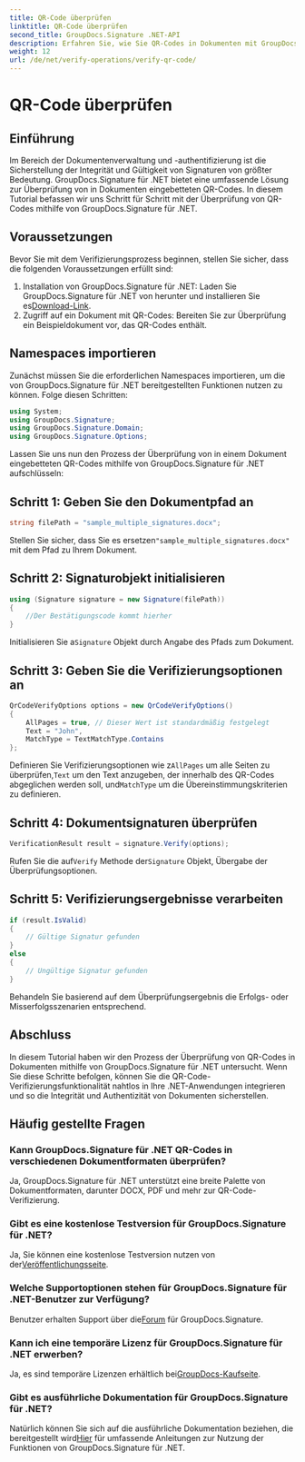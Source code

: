 ```yaml
---
title: QR-Code überprüfen
linktitle: QR-Code überprüfen
second_title: GroupDocs.Signature .NET-API
description: Erfahren Sie, wie Sie QR-Codes in Dokumenten mit GroupDocs.Signature für .NET überprüfen. Umfangreiches Tutorial mit Schritt-für-Schritt-Anleitung.
weight: 12
url: /de/net/verify-operations/verify-qr-code/
---
```


# QR-Code überprüfen

## Einführung
Im Bereich der Dokumentenverwaltung und -authentifizierung ist die Sicherstellung der Integrität und Gültigkeit von Signaturen von größter Bedeutung. GroupDocs.Signature für .NET bietet eine umfassende Lösung zur Überprüfung von in Dokumenten eingebetteten QR-Codes. In diesem Tutorial befassen wir uns Schritt für Schritt mit der Überprüfung von QR-Codes mithilfe von GroupDocs.Signature für .NET.
## Voraussetzungen
Bevor Sie mit dem Verifizierungsprozess beginnen, stellen Sie sicher, dass die folgenden Voraussetzungen erfüllt sind:
1.  Installation von GroupDocs.Signature für .NET: Laden Sie GroupDocs.Signature für .NET von herunter und installieren Sie es[Download-Link](https://releases.groupdocs.com/signature/net/).
2. Zugriff auf ein Dokument mit QR-Codes: Bereiten Sie zur Überprüfung ein Beispieldokument vor, das QR-Codes enthält. 

## Namespaces importieren
Zunächst müssen Sie die erforderlichen Namespaces importieren, um die von GroupDocs.Signature für .NET bereitgestellten Funktionen nutzen zu können. Folge diesen Schritten:

```csharp
using System;
using GroupDocs.Signature;
using GroupDocs.Signature.Domain;
using GroupDocs.Signature.Options;
```


Lassen Sie uns nun den Prozess der Überprüfung von in einem Dokument eingebetteten QR-Codes mithilfe von GroupDocs.Signature für .NET aufschlüsseln:
## Schritt 1: Geben Sie den Dokumentpfad an
```csharp
string filePath = "sample_multiple_signatures.docx";
```
 Stellen Sie sicher, dass Sie es ersetzen`"sample_multiple_signatures.docx"` mit dem Pfad zu Ihrem Dokument.
## Schritt 2: Signaturobjekt initialisieren
```csharp
using (Signature signature = new Signature(filePath))
{
    //Der Bestätigungscode kommt hierher
}
```
 Initialisieren Sie a`Signature` Objekt durch Angabe des Pfads zum Dokument.
## Schritt 3: Geben Sie die Verifizierungsoptionen an
```csharp
QrCodeVerifyOptions options = new QrCodeVerifyOptions()
{
    AllPages = true, // Dieser Wert ist standardmäßig festgelegt
    Text = "John",
    MatchType = TextMatchType.Contains
};
```
 Definieren Sie Verifizierungsoptionen wie z`AllPages` um alle Seiten zu überprüfen,`Text` um den Text anzugeben, der innerhalb des QR-Codes abgeglichen werden soll, und`MatchType` um die Übereinstimmungskriterien zu definieren.
## Schritt 4: Dokumentsignaturen überprüfen
```csharp
VerificationResult result = signature.Verify(options);
```
 Rufen Sie die auf`Verify` Methode der`Signature` Objekt, Übergabe der Überprüfungsoptionen.
## Schritt 5: Verifizierungsergebnisse verarbeiten
```csharp
if (result.IsValid)
{
    // Gültige Signatur gefunden
}
else
{
    // Ungültige Signatur gefunden
}
```
Behandeln Sie basierend auf dem Überprüfungsergebnis die Erfolgs- oder Misserfolgsszenarien entsprechend.

## Abschluss
In diesem Tutorial haben wir den Prozess der Überprüfung von QR-Codes in Dokumenten mithilfe von GroupDocs.Signature für .NET untersucht. Wenn Sie diese Schritte befolgen, können Sie die QR-Code-Verifizierungsfunktionalität nahtlos in Ihre .NET-Anwendungen integrieren und so die Integrität und Authentizität von Dokumenten sicherstellen.
## Häufig gestellte Fragen
### Kann GroupDocs.Signature für .NET QR-Codes in verschiedenen Dokumentformaten überprüfen?
Ja, GroupDocs.Signature für .NET unterstützt eine breite Palette von Dokumentformaten, darunter DOCX, PDF und mehr zur QR-Code-Verifizierung.
### Gibt es eine kostenlose Testversion für GroupDocs.Signature für .NET?
 Ja, Sie können eine kostenlose Testversion nutzen von der[Veröffentlichungsseite](https://releases.groupdocs.com/).
### Welche Supportoptionen stehen für GroupDocs.Signature für .NET-Benutzer zur Verfügung?
 Benutzer erhalten Support über die[Forum](https://forum.groupdocs.com/c/signature/13) für GroupDocs.Signature.
### Kann ich eine temporäre Lizenz für GroupDocs.Signature für .NET erwerben?
 Ja, es sind temporäre Lizenzen erhältlich bei[GroupDocs-Kaufseite](https://purchase.groupdocs.com/temporary-license/).
### Gibt es ausführliche Dokumentation für GroupDocs.Signature für .NET?
 Natürlich können Sie sich auf die ausführliche Dokumentation beziehen, die bereitgestellt wird[Hier](https://tutorials.groupdocs.com/signature/net/) für umfassende Anleitungen zur Nutzung der Funktionen von GroupDocs.Signature für .NET.